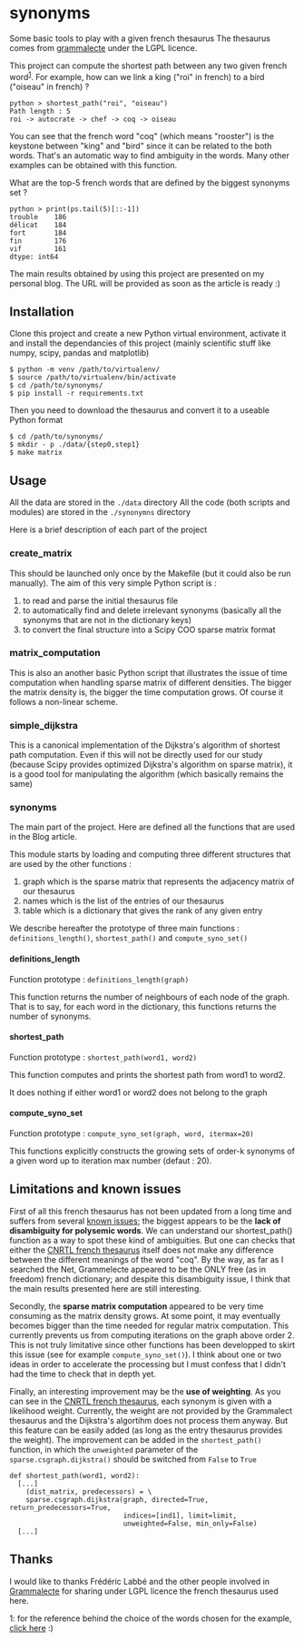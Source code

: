# synonyms
Some basic tools to play with a given french thesaurus
The thesaurus comes from [grammalecte](https://grammalecte.net/download.php?prj=fr) under the LGPL licence.

This project can compute the shortest path between any two given french word<sup>[1](#myf1)</sup>. For example, how can we link a king ("roi" in french) to a bird ("oiseau" in french) ?

```
python > shortest_path("roi", "oiseau")
Path length : 5
roi -> autocrate -> chef -> coq -> oiseau
```
You can see that the french word "coq" (which means "rooster") is the keystone between "king" and "bird" since it can be related to the both words. That's an automatic way to find ambiguity in the words. Many other examples can be obtained with this function.

What are the top-5 french words that are defined by the biggest synonyms set ?
```
python > print(ps.tail(5)[::-1])
trouble    186
délicat    184
fort       184
fin        176
vif        161
dtype: int64
```

The main results obtained by using this project are presented on my personal blog. The URL will be provided as soon as the article is ready :)

## Installation

Clone this project and create a new Python virtual environment, activate it and install the dependancies of this project (mainly scientific stuff like numpy, scipy, pandas and matplotlib)

```
$ python -m venv /path/to/virtualenv/
$ source /path/to/virtualenv/bin/activate
$ cd /path/to/synonyms/
$ pip install -r requirements.txt
```

Then you need to download the thesaurus and convert it to a useable Python format

```
$ cd /path/to/synonyms/
$ mkdir - p ./data/{step0,step1}
$ make matrix
```

## Usage

All the data are stored in the `./data` directory
All the code (both scripts and modules) are stored in the `./synonymns` directory

Here is a brief description of each part of the project

### create_matrix

This should be launched only once by the Makefile (but it could also be run manually).
The aim of this very simple Python script is :
1. to read and parse the initial thesaurus file
2. to automatically find and delete irrelevant synonyms (basically all the synonyms that are not in the dictionary keys)
3. to convert the final structure into a Scipy COO sparse matrix format

### matrix_computation

This is also an another basic Python script that illustrates the issue of time computation when handling sparse matrix of different densities. The bigger the matrix density is, the bigger the time computation grows. Of course it follows a non-linear scheme.

### simple_dijkstra

This is a canonical implementation of the Dijkstra's algorithm of shortest path computation.
Even if this will not be directly used for our study (because Scipy provides optimized Dijkstra's algorithm on sparse matrix), it is a good tool for manipulating the algorithm (which basically remains the same)

### synonyms

The main part of the project. Here are defined all the functions that are used in the Blog article.

This module starts by loading and computing three different structures that are used by the other functions :
1. graph which is the sparse matrix that represents the adjacency matrix of our thesaurus
2. names which is the list of the entries of our thesaurus
3. table which is a dictionary that gives the rank of any given entry

We describe hereafter the prototype of three main functions : `definitions_length()`, `shortest_path()` and `compute_syno_set()`

#### definitions_length

Function prototype : `definitions_length(graph)`

This function returns the number of neighbours of each node of the graph. That is to say, for each word in the dictionary, this functions returns the number of synonyms.


#### shortest_path

Function prototype : `shortest_path(word1, word2)`

This function computes and prints the shortest path from word1 to word2.

It does nothing if either word1 or word2 does not belong to the graph

#### compute_syno_set

Function prototype : `compute_syno_set(graph, word, itermax=20)`

This functions explicitly constructs the growing sets of order-k synonyms of a given word up to iteration max number (defaut : 20).


## Limitations and known issues

First of all this french thesaurus has not been updated from a long time and suffers from several [known issues](https://grammalecte.net/documentationthes.php?prj=fr); the biggest appears to be the **lack of disambiguity for polysemic words**. We can understand our shortest_path() function as a way to spot these kind of ambiguities. But one can checks that either the [CNRTL french thesaurus](https://www.cnrtl.fr/synonymie/coq) itself does not make any difference between the different meanings of the word "coq". By the way, as far as I searched the Net, Grammelecte appeared to be the ONLY free (as in freedom) french dictionary; and despite this disambiguity issue, I think that the main results presented here are still interesting.

Secondly, the **sparse matrix computation** appeared to be very time consuming as the matrix density grows. At some point, it may eventually becomes bigger than the time needed for regular matrix computation. This currently prevents us from computing iterations on the graph above order 2. This is not truly limitative since other functions has been developped to skirt this issue (see for example `compute_syno_set()`). I think about one or two ideas in order to accelerate the processing but I must confess that I didn't had the time to check that in depth yet.

Finally, an interesting improvement may be the **use of weighting**. As you can see in the [CNRTL french thesaurus](https://www.cnrtl.fr/synonymie/coq), each synonym is given with a likelihood weight. Currently, the weight are not provided by the Grammalect thesaurus and the Dijkstra's algortihm does not process them anyway. But this feature can be easily added (as long as the entry thesaurus provides the weight). The improvement can be added in the `shortest_path()` function, in which the `unweighted` parameter of the `sparse.csgraph.dijkstra()` should be switched from `False` to `True`

```
def shortest_path(word1, word2):
  [...]
    (dist_matrix, predecessors) = \
    sparse.csgraph.dijkstra(graph, directed=True, return_predecessors=True,
                            indices=[ind1], limit=limit,
                            unweighted=False, min_only=False)
  [...]
```                            

## Thanks
I would like to thanks Frédéric Labbé and the other people involved in [Grammalecte](http://www.dicollecte.org/thesaurus.php?prj=fr) for sharing under LGPL licence the french thesaurus used here.

<a name="myf1">1</a>: for the reference behind the choice of the words chosen for the example, [click here](https://www.imdb.com/title/tt0079820/) :)

